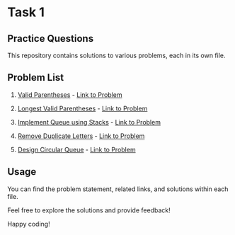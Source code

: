 # Task 1

## Practice Questions

This repository contains solutions to various problems, each in its own file.

## Problem List

1. [Valid Parentheses](1_Valid_Parentheses.c) - [Link to Problem](https://leetcode.com/problems/valid-parentheses/)

2. [Longest Valid Parentheses](2_Longest_Valid_Parentheses.c) - [Link to Problem](https://leetcode.com/problems/longest-valid-parentheses/)

3. [Implement Queue using Stacks](3_Implement_Queue_using_Stacks.c) - [Link to Problem](https://leetcode.com/problems/implement-queue-using-stacks/)

4. [Remove Duplicate Letters](4_Remove_Duplicate_Letters.c) - [Link to Problem](https://leetcode.com/problems/remove-duplicate-letters/description/)

5. [Design Circular Queue](5_Design_Circular_Queue.c) - [Link to Problem](https://leetcode.com/problems/design-circular-queue/description/)

## Usage

You can find the problem statement, related links, and solutions within each file.

Feel free to explore the solutions and provide feedback!

Happy coding!
